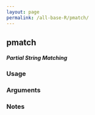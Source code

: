 ```yaml
---
layout: page
permalink: /all-base-R/pmatch/
---
```


## __pmatch__

#### _Partial String Matching_

### Usage

### Arguments

### Notes
